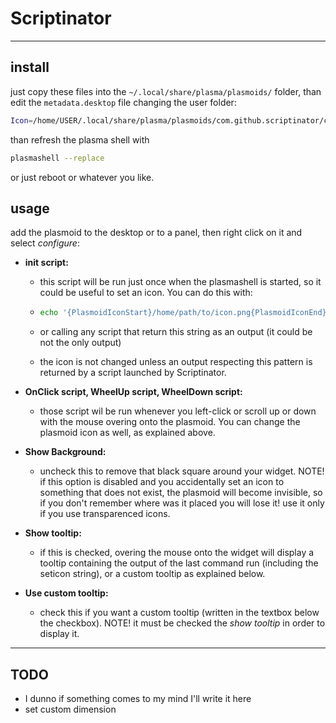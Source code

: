 # Scriptinator

---

## install

just copy these files into the `~/.local/share/plasma/plasmoids/` folder, than edit the `metadata.desktop` file changing the user folder:

```bash
Icon=/home/USER/.local/share/plasma/plasmoids/com.github.scriptinator/contents/img/scriptinator_border.png
```

 than refresh the plasma shell with

```bash
plasmashell --replace
```

or just reboot or whatever you like.

## usage

add the plasmoid to the desktop or to a panel, then right click on it and select *configure*:

* **init script:**
  
  * this script will be run just once when the plasmashell is started, so it could be useful to set an icon. You can do this with:
  
  * ```bash
    echo '{PlasmoidIconStart}/home/path/to/icon.png{PlasmoidIconEnd}'  
    ```
  
  * or calling any script that return this string as an output (it could be not the only output)
  
  * the icon is not changed unless an output respecting this pattern is returned by a script launched by Scriptinator.
+ **OnClick script, WheelUp script, WheelDown script:**
  
  + those script wil be run whenever you left-click or scroll up or down with the mouse overing onto the plasmoid. You can change the plasmoid icon as well, as explained above.

+ **Show Background:**
  
  + uncheck this to remove that black square around your widget. NOTE! if this option is disabled and you accidentally set an icon to something that does not exist, the plasmoid will become invisible, so if you don't remember where was it placed you will lose it! use it only if you use transparenced icons.

+ **Show tooltip:**
  
  + if this is checked, overing the mouse onto the widget will display a tooltip containing the output of the last command run (including the seticon string), or a custom tooltip as explained below.

+ **Use custom tooltip:**
  
  + check this if you want a custom tooltip (written in the textbox below the checkbox). NOTE! it must be checked the *show tooltip* in order to display it.

---

## TODO

* I dunno if something comes to my mind I'll write it here
* set custom dimension
